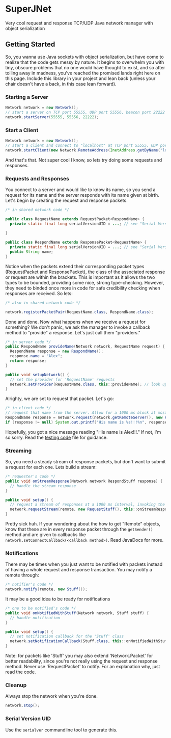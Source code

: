 # SuperJNet
Very cool request and response TCP/UDP Java network manager with object serialization

## Getting Started
So, you wanna use Java sockets with object serialization, but have come to realize that the code gets messy by nature. It begins to overwhelm you with tiny, obscure problems that no one would have thought to exist, and so after toiling away in madness, you've reached the promised lands right here on this page. Include this library in your project and lean back (unless your chair doesn't have a back, in this case lean forward).

###  Starting a Server
```java
Network network = new Network();
// start a server on TCP port 55555, UDP port 55556, beacon port 22222
network.startServer(55555, 55556, 22222);
```

### Start a Client
```java
Network network = new Network();
// start a client and connect to "localhost" at TCP port 55555, UDP port 55556
network.startClient(new Network.RemoteAddress(InetAddress.getByName("localhost"), 55555, 55556));
```
And that's that. Not super cool I know, so lets try doing some requests and responses.

### Requests and Responses
You connect to a server and would like to know its name, so you send a request for its name and the server responds with its name given at birth. Let's begin by creating the request and response packets.

```java
/* in shared network code */

public class RequestName extends RequestPacket<RespondName> {
  private static final long serialVersionUID = ...; // see "Serial Version UID for getting this
  
}

public class RespondName extends ResponsePacket<RequestName> {
  private static final long serialVersionUID = ...; // see "Serial Version UID for getting this
  public String name;
}
```
Notice when the packets extend their corresponding packet types (RequestPacket and ResponsePacket), the class of the associated response or request are within the brackets. This is important as it allows the two types to be bounded, providing some nice, strong type-checking. However, they need to binded once more in code for safe credibility checking when responses are received. So lets:

```java
/* also in shared network code */

network.registerPacketPair(RequestName.class, RespondName.class);
```
Done and done. Now what happens when we receive a request for something? We don't panic, we ask the manager to invoke a callback method to "provide" a response. Let's just call them "providers."

```java
/* in server code */
public RespondName provideName(Network network, RequestName request) {
  RespondName response = new RespondName();
  response.name = "Alex";
  return response;
}

public void setupNetwork() {
  // set the provider for 'RequestName' requests
  network.setProvider(RequestName.class, this::provideName); // look up method references if this looks weird
}
```
Alrighty, we are set to request that packet. Let's go:
```java
/* in client code */
// request that name from the server. Allow for a 1000 ms block at most.
RespondName response = network.request(network.getRemoteServer(), new RequestName(), 1000);
if (response != null) System.out.printf("His name is %s!!!%n", response.name);
```
Hopefully, you got a nice message reading "His name is Alex!!!." If not, I'm so sorry. Read the [testing code](https://github.com/anotherAlex154/SuperJNet/blob/master/testing/Main.java) file for guidance.

### Streaming
So, you need a steady stream of response packets, but don't want to submit a request for each one. Lets build a stream:
```java
/* requester's code */
public void onStreamResponse(Network network RespondStuff response) {
  // handle the stream response
}

public void setup() {
  // request a stream of responses at a 1000 ms interval, invoking the onStreamResponse() method
  network.requestStream(remote, new RequestStuff(), this::onStreamResponse, 1000); 
}
```
Pretty sick huh. If your wondering about the how to get "Remote" objects, know that these are in every response packet through the `getSender()` method and are given to callbacks like `network.setConnectCallback(<callback method>)`. Read JavaDocs for more.

### Notifications
There may be times when you just want to be notified with packets instead of having a whole request and response transaction. You may notify a remote through:
```java
/* notifier's code */
network.notify(remote, new Stuff());
```
It may be a good idea to be ready for notifications
```java
/* one to be notified's code */
public void onNotifiedWithStuff(Network network, Stuff stuff) {
  // handle notification
}

public void setup() {
  // set notification callback for the 'Stuff' class
  network.setNotificationCallback(Stuff.class, this::onNotifiedWithStuff);
}
```
Note: for packets like 'Stuff' you may also extend 'Network.Packet' for better readability, since you're not really using the request and response method. Never use 'RequestPacket' to notify. For an explanation why, just read the code. 

### Cleanup
Always stop the network when you're done.
```java
network.stop();
```

### Serial Version UID
Use the `serialver` commandline tool to generate this.
